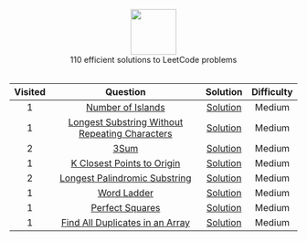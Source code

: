 <p align="center">
  <a href="https://leetcode.com/harshpatel7/">
    <img height=80 src="https://leetcode.com/static/webpack_bundles/images/logo-dark.e99485d9b.svg">
  </a>
  <br>110 efficient solutions to LeetCode problems
  <br><br>
</p>


|   ﻿Visited  |                                                                 Question                                                                 |                                                                          Solution                                                                         | Difficulty |
|:----:|:----------------------------------------------------------------------------------------------------------------------------------------:|:---------------------------------------------------------------------------------------------------------------------------------------------------------:|:----------:|
|   1   | [Number of Islands](https://leetcode.com/problems/number-of-islands/)                                                                                         | [Solution](https://github.com/RodneyShag/LeetCode_solutions/blob/master/Solutions/Two%20Sum.md)                                                           |    Medium    |
|   1  | [Longest Substring Without Repeating Characters](https://leetcode.com/problems/longest-substring-without-repeating-characters/)                                                                                         | [Solution](https://github.com/harshpatel17/InterviewPrep/blob/master/Solutions/Longest%20Substring%20Without%20Repeating%20Characters)                                                           |    Medium    |
|   2  | [3Sum](https://leetcode.com/problems/3sum/)                                                                                         | [Solution](https://github.com/harshpatel17/InterviewPrep/new/master/Solutions)                                                           |    Medium    |
|   1  | [K Closest Points to Origin](https://leetcode.com/problems/k-closest-points-to-origin/)                                                                                         | [Solution](https://github.com/harshpatel17/InterviewPrep/blob/master/Solutions/KClosestPointstoOrigin.md)                                                           |    Medium    |
|   2  | [Longest Palindromic Substring](https://leetcode.com/problems/longest-palindromic-substring/)                                                                                         | [Solution](https://github.com/harshpatel17/InterviewPrep/blob/master/Solutions/LongestPalindromicSubstring.md)                                                           |    Medium    |
|   1  | [Word Ladder](https://leetcode.com/problems/word-ladder/)                                                                                         | [Solution](https://github.com/harshpatel17/InterviewPrep/blob/master/Word%20Ladder.md)                                                           |    Medium    |
|   1  | [Perfect Squares](https://leetcode.com/problems/perfect-squares)                                                                                         | [Solution](https://github.com/harshpatel17/InterviewPrep/blob/master/Solutions/PerfectSquares.md)                                                           |    Medium    |
|   1  | [Find All Duplicates in an Array](https://leetcode.com/problems/find-all-duplicates-in-an-array/)                                                                                         | [Solution](https://github.com/harshpatel17/InterviewPrep/blob/master/Solutions/FindAllDuplicatesInAnArray.md)                                                           |    Medium    |






